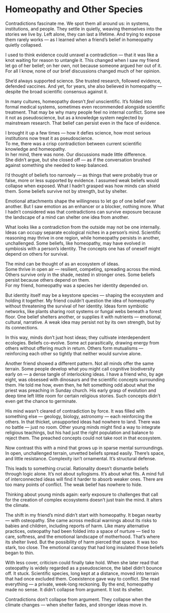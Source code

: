 # Homeopathy and Other Species

Contradictions fascinate me. We spot them all around us: in systems, institutions, and people. They settle in quietly, weaving themselves into the stories we live by. Left alone, they can last a lifetime. And trying to expose them rarely works — as I learned when a friend’s belief in homeopathy quietly collapsed.

I used to think evidence could unravel a contradiction — that it was like a knot waiting for reason to untangle it. This changed when I saw my friend let go of her belief; on her own, not because someone argued her out of it. For all I know, none of our brief discussions changed much of her opinion.

She’d always supported science. She trusted research, followed evidence, defended vaccines. And yet, for years, she also believed in homeopathy — despite the broad scientific consensus against it.

In many cultures, homeopathy doesn’t *feel* unscientific. It’s folded into formal medical systems, sometimes even recommended alongside scientific treatment. That may be why many people feel no internal conflict. Some see it not as pseudoscience, but as a knowledge system neglected by mainstream research. That belief can persist even in the face of evidence.

I brought it up a few times — how it defies science, how most serious institutions now treat it as pseudoscience.  
To me, there was a crisp contradiction between current scientific knowledge and homeopathy.  
In her mind, there was none. Our discussions made little difference.  
She didn’t argue, but she closed off — as if the conversation brushed against something she needed to keep balanced.

I’d thought of beliefs too narrowly — as things that were probably true or false, more or less supported by evidence. I assumed weak beliefs would collapse when exposed. What I hadn’t grasped was how minds can shield them. Some beliefs survive not by strength, but by shelter.

Emotional attachments shape the willingness to let go of one belief over another. But I saw emotion as an enhancer or a blocker, nothing more. What I hadn’t considered was that contradictions can survive exposure because the landscape of a mind can shelter one idea from another.

What looks like a contradiction from the outside may not be one internally. Ideas can occupy separate ecological niches in a person’s mind. Scientific reasoning may thrive in one region, while homeopathy persists in another, unchallenged. Some beliefs, like homeopathy, may have evolved in symbiosis with a person’s identity. The concepts one has of oneself might depend on others for survival.

The mind can be thought of as an ecosystem of ideas.  
Some thrive in open air — resilient, competing, spreading across the mind.  
Others survive only in the shade, nested in stronger ones. Some beliefs persist because others depend on them.  
For my friend, homeopathy was a species her identity depended on.

But identity itself may be a keystone species — shaping the ecosystem and holding it together. My friend couldn’t question the idea of homeopathy without threatening the survival of her identity. Ideas form symbiotic networks, like plants sharing root systems or fungal webs beneath a forest floor. One belief shelters another, or supplies it with nutrients — emotional, cultural, narrative. A weak idea may persist not by its own strength, but by its connections.

In this way, minds don’t just host ideas; they cultivate interdependent ecologies. Beliefs co-evolve. Some act parasitically, drawing energy from others without offering much in return. Others form mutualisms — reinforcing each other so tightly that neither would survive alone.

Another friend showed a different pattern. Not all minds offer the same terrain. Some people develop what you might call cognitive biodiversity early on — a dense tangle of interlocking ideas. I have a friend who, by age eight, was obsessed with dinosaurs and the scientific concepts surrounding them. He told me how, even then, he felt something odd about what the priest was preaching in Sunday church. His early grasp of evolution and deep time left little room for certain religious stories. Such concepts didn’t even get the chance to germinate.

His mind wasn’t cleared of contradiction by force. It was filled with something else — geology, biology, astronomy — each reinforcing the others. In that thicket, unsupported ideas had nowhere to land. There was no battle — just no room. Other young minds might find a way to integrate religious teachings, but his had just the right population and balance to reject them. The preached concepts could not take root in that ecosystem.

Now contrast this with a mind that grows up in sparse mental surroundings. In open, unchallenged terrain, unvetted beliefs spread easily. There’s space, and little resistance. Complexity isn’t ornamental. It’s structural defense.

This leads to something crucial. Rationality doesn’t dismantle beliefs through logic alone. It’s not about syllogisms. It’s about what fits. A mind full of interconnected ideas will find it harder to absorb weaker ones. There are too many points of conflict. The weak belief has nowhere to hide.

Thinking about young minds again: early exposure to challenges that call for the creation of complex ecosystems doesn’t just train the mind. It alters the climate.

The shift in my friend’s mind didn’t start with homeopathy. It began nearby — with osteopathy. She came across medical warnings about its risks to babies and children, including reports of harm. Like many alternative practices, osteopathy had been folded into a space of nurture — tied to care, softness, and the emotional landscape of motherhood. That’s where its shelter lived. But the possibility of harm pierced that space. It was too stark, too close. The emotional canopy that had long insulated those beliefs began to thin.

With less cover, criticism could finally take hold. When she later read that osteopathy is widely regarded as a pseudoscience, the label didn’t bounce off. It stuck. Scientific species, long kept at a distance, moved into terrain that had once excluded them. Coexistence gave way to conflict. She read everything — a private, week-long reckoning. By the end, homeopathy made no sense. It didn’t collapse from argument. It lost its shelter.

Contradictions don’t collapse from argument. They collapse when the climate changes — when shelter fades, and stronger ideas move in.
